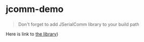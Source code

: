 # jcomm-demo

###

> Don't forget to add JSerialComm library to your build path

Here is link to [the library](https://github.com/Fazecast/jSerialComm))
